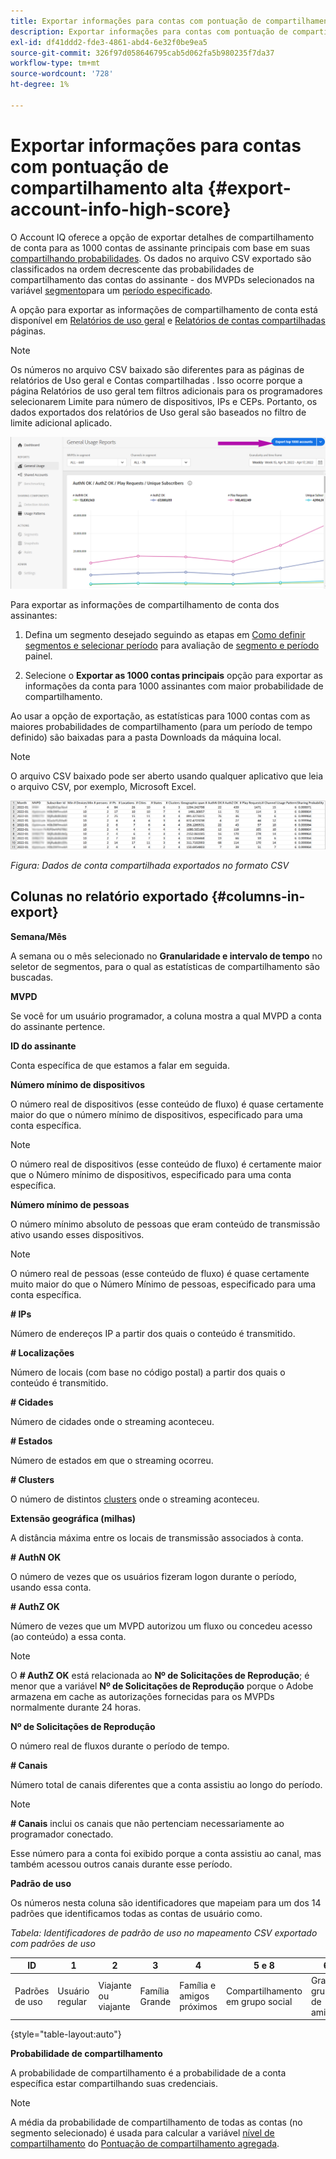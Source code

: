 ```yaml
---
title: Exportar informações para contas com pontuação de compartilhamento alta
description: Exportar informações para contas com pontuação de compartilhamento alta.
exl-id: df41ddd2-fde3-4861-abd4-6e32f0be9ea5
source-git-commit: 326f97d058646795cab5d062fa5b980235f7da37
workflow-type: tm+mt
source-wordcount: '728'
ht-degree: 1%

---
```


# Exportar informações para contas com pontuação de compartilhamento alta {#export-account-info-high-score}

O Account IQ oferece a opção de exportar detalhes de compartilhamento de conta para as 1000 contas de assinante principais com base em suas [compartilhando probabilidades](/help/AccountIQ/product-concepts.md#account-sharing-probability-def). Os dados no arquivo CSV exportado são classificados na ordem decrescente das probabilidades de compartilhamento das contas do assinante - dos MVPDs selecionados na variável [segmento](/help/AccountIQ/product-concepts.md#segment-def)para um [período especificado](/help/AccountIQ/product-concepts.md#time-frame-def).

A opção para exportar as informações de compartilhamento de conta está disponível em [Relatórios de uso geral](/help/AccountIQ/general-usage-reports.md) e [Relatórios de contas compartilhadas](/help/AccountIQ/shared-acc-reports.md) páginas.

>[!NOTE]
>
>Os números no arquivo CSV baixado são diferentes para as páginas de relatórios de Uso geral e Contas compartilhadas . Isso ocorre porque a página Relatórios de uso geral tem filtros adicionais para os programadores selecionarem Limite para número de dispositivos, IPs e CEPs. Portanto, os dados exportados dos relatórios de Uso geral são baseados no filtro de limite adicional aplicado.

![Opção Exportar em uso Geral](assets/export.png)

Para exportar as informações de compartilhamento de conta dos assinantes:

1. Defina um segmento desejado seguindo as etapas em [Como definir segmentos e selecionar período](/help/AccountIQ/howto-select-segment-timeframe.md) para avaliação de [segmento e período](/help/AccountIQ/segments-timeframe.md) painel.

1. Selecione o **Exportar as 1000 contas principais** opção para exportar as informações da conta para 1000 assinantes com maior probabilidade de compartilhamento.

Ao usar a opção de exportação, as estatísticas para 1000 contas com as maiores probabilidades de compartilhamento (para um período de tempo definido) são baixadas para a pasta Downloads da máquina local.

>[!NOTE]
>
>O arquivo CSV baixado pode ser aberto usando qualquer aplicativo que leia o arquivo CSV, por exemplo, Microsoft Excel.

![dados exportados no formato csv](assets/exported-csv.png)

*Figura: Dados de conta compartilhada exportados no formato CSV*

## Colunas no relatório exportado {#columns-in-export}

**Semana/Mês**

A semana ou o mês selecionado no **Granularidade e intervalo de tempo** no seletor de segmentos, para o qual as estatísticas de compartilhamento são buscadas.

**MVPD**

Se você for um usuário programador, a coluna mostra a qual MVPD a conta do assinante pertence.

**ID do assinante**

Conta específica de que estamos a falar em seguida.

**Número mínimo de dispositivos**

O número real de dispositivos (esse conteúdo de fluxo) é quase certamente maior do que o número mínimo de dispositivos, especificado para uma conta específica.

>[!NOTE]
>
>O número real de dispositivos (esse conteúdo de fluxo) é certamente maior que o Número mínimo de dispositivos, especificado para uma conta específica.

**Número mínimo de pessoas**

O número mínimo absoluto de pessoas que eram conteúdo de transmissão ativo usando esses dispositivos.

>[!NOTE]
>
>O número real de pessoas (esse conteúdo de fluxo) é quase certamente muito maior do que o Número Mínimo de pessoas, especificado para uma conta específica.

**# IPs**

Número de endereços IP a partir dos quais o conteúdo é transmitido.

**# Localizações**

Número de locais (com base no código postal) a partir dos quais o conteúdo é transmitido.

**# Cidades**

Número de cidades onde o streaming aconteceu.

**# Estados**

Número de estados em que o streaming ocorreu.

**# Clusters**

O número de distintos [clusters](/help/AccountIQ/product-concepts.md#cluster-def) onde o streaming aconteceu.

**Extensão geográfica (milhas)**

A distância máxima entre os locais de transmissão associados à conta.

**# AuthN OK**

O número de vezes que os usuários fizeram logon durante o período, usando essa conta.

**# AuthZ OK**

Número de vezes que um MVPD autorizou um fluxo ou concedeu acesso (ao conteúdo) a essa conta.

>[!NOTE]
>
>O **# AuthZ OK** está relacionada ao **Nº de Solicitações de Reprodução**; é menor que a variável **Nº de Solicitações de Reprodução** porque o Adobe armazena em cache as autorizações fornecidas para os MVPDs normalmente durante 24 horas.

**Nº de Solicitações de Reprodução**

O número real de fluxos durante o período de tempo.

**# Canais**

Número total de canais diferentes que a conta assistiu ao longo do período.

>[!NOTE]
>
>**# Canais** inclui os canais que não pertenciam necessariamente ao programador conectado.
>
>Esse número para a conta foi exibido porque a conta assistiu ao canal, mas também acessou outros canais durante esse período.

**Padrão de uso**

Os números nesta coluna são identificadores que mapeiam para um dos 14 padrões que identificamos todas as contas de usuário como.

*Tabela: Identificadores de padrão de uso no mapeamento CSV exportado com padrões de uso*

| ID | 1 | 2 | 3 | 4 | 5 e 8 | 6 | 7 | 9 | 10 e 11 | 12 | 13 | 14 |
|---|---|---|---|---|---|---|---|---|---|---|---|---|
| Padrões de uso | Usuário regular | Viajante ou viajante | Família Grande | Família e amigos próximos | Compartilhamento em grupo social | Grande grupo de amigos | Streaming simultâneo | Compartilhamento da comunidade | Comportamento incerto | Pequena família | Segunda casa | Uso anormal |

{style="table-layout:auto"}

**Probabilidade de compartilhamento**

A probabilidade de compartilhamento é a probabilidade de a conta específica estar compartilhando suas credenciais.

>[!NOTE]
>
> A média da probabilidade de compartilhamento de todas as contas (no segmento selecionado) é usada para calcular a variável [nível de compartilhamento](/help/AccountIQ/dashboard.md#sharing-level) do [Pontuação de compartilhamento agregada](/help/AccountIQ/dashboard.md#aggregated-sharing).

